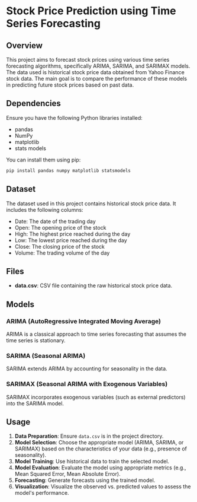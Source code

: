 # Stock Price Prediction using Time Series Forecasting

## Overview
This project aims to forecast stock prices using various time series forecasting algorithms, specifically ARIMA, SARIMA, and SARIMAX models. The data used is historical stock price data obtained from Yahoo Finance stock data. The main goal is to compare the performance of these models in predicting future stock prices based on past data.

## Dependencies
Ensure you have the following Python libraries installed:
- pandas
- NumPy
- matplotlib
- stats models

You can install them using pip:
```bash
pip install pandas numpy matplotlib statsmodels
```

## Dataset
The dataset used in this project contains historical stock price data. It includes the following columns:
- Date: The date of the trading day
- Open: The opening price of the stock
- High: The highest price reached during the day
- Low: The lowest price reached during the day
- Close: The closing price of the stock
- Volume: The trading volume of the day

## Files
- **data.csv**: CSV file containing the raw historical stock price data.

## Models
### ARIMA (AutoRegressive Integrated Moving Average)
ARIMA is a classical approach to time series forecasting that assumes the time series is stationary.

### SARIMA (Seasonal ARIMA)
SARIMA extends ARIMA by accounting for seasonality in the data.

### SARIMAX (Seasonal ARIMA with Exogenous Variables)
SARIMAX incorporates exogenous variables (such as external predictors) into the SARIMA model.

## Usage
1. **Data Preparation**: Ensure `data.csv` is in the project directory.
2. **Model Selection**: Choose the appropriate model (ARIMA, SARIMA, or SARIMAX) based on the characteristics of your data (e.g., presence of seasonality).
3. **Model Training**: Use historical data to train the selected model.
4. **Model Evaluation**: Evaluate the model using appropriate metrics (e.g., Mean Squared Error, Mean Absolute Error).
5. **Forecasting**: Generate forecasts using the trained model.
6. **Visualization**: Visualize the observed vs. predicted values to assess the model's performance.

